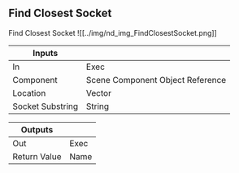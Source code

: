 ## Find Closest Socket
Find Closest Socket
![[../img/nd_img_FindClosestSocket.png]]

|Inputs||
|--|--|
| In | Exec |
| Component | Scene Component Object Reference |
| Location | Vector |
| Socket Substring | String |

|Outputs||
|--|--|
| Out | Exec |
| Return Value | Name |
